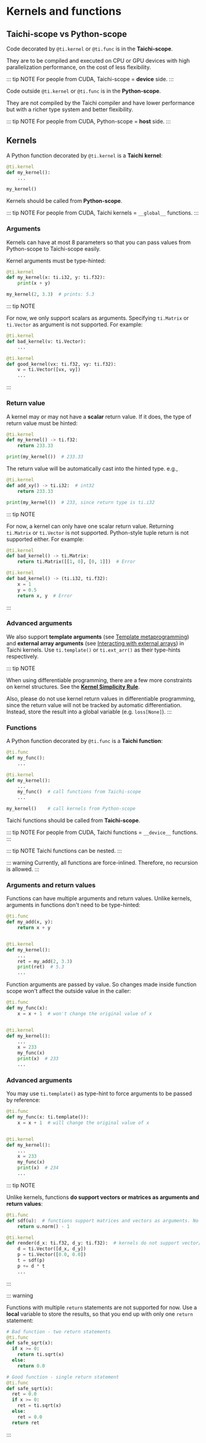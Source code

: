 # Kernels and functions

## Taichi-scope vs Python-scope

Code decorated by `@ti.kernel` or `@ti.func` is in the **Taichi-scope**.

They are to be compiled and executed on CPU or GPU devices with high
parallelization performance, on the cost of less flexibility.

::: tip NOTE
For people from CUDA, Taichi-scope = **device** side.
:::

Code outside `@ti.kernel` or `@ti.func` is in the **Python-scope**.

They are not compiled by the Taichi compiler and have lower performance
but with a richer type system and better flexibility.

::: tip NOTE
For people from CUDA, Python-scope = **host** side.
:::

## Kernels

A Python function decorated by `@ti.kernel` is a **Taichi kernel**:

```python {1}
@ti.kernel
def my_kernel():
    ...

my_kernel()
```

Kernels should be called from **Python-scope**.

::: tip NOTE
For people from CUDA, Taichi kernels = `__global__` functions.
:::

### Arguments

Kernels can have at most 8 parameters so that you can pass values from
Python-scope to Taichi-scope easily.

Kernel arguments must be type-hinted:

```python {2}
@ti.kernel
def my_kernel(x: ti.i32, y: ti.f32):
    print(x + y)

my_kernel(2, 3.3)  # prints: 5.3
```

::: tip NOTE

For now, we only support scalars as arguments. Specifying `ti.Matrix` or
`ti.Vector` as argument is not supported. For example:

```python {2,6}
@ti.kernel
def bad_kernel(v: ti.Vector):
    ...

@ti.kernel
def good_kernel(vx: ti.f32, vy: ti.f32):
    v = ti.Vector([vx, vy])
    ...
```
:::

### Return value

A kernel may or may not have a **scalar** return value. If it does, the
type of return value must be hinted:

```python {2}
@ti.kernel
def my_kernel() -> ti.f32:
    return 233.33

print(my_kernel())  # 233.33
```

The return value will be automatically cast into the hinted type. e.g.,

```python {2-3,5}
@ti.kernel
def add_xy() -> ti.i32:  # int32
    return 233.33

print(my_kernel())  # 233, since return type is ti.i32
```

::: tip NOTE

For now, a kernel can only have one scalar return value. Returning
`ti.Matrix` or `ti.Vector` is not supported. Python-style tuple return
is not supported either. For example:

```python {3,9}
@ti.kernel
def bad_kernel() -> ti.Matrix:
    return ti.Matrix([[1, 0], [0, 1]])  # Error

@ti.kernel
def bad_kernel() -> (ti.i32, ti.f32):
    x = 1
    y = 0.5
    return x, y  # Error
```
:::

### Advanced arguments

We also support **template arguments** (see
[Template metaprogramming](../advanced/meta.md#template-metaprogramming)) and **external
array arguments** (see [Interacting with external arrays](./external.md)) in
Taichi kernels. Use `ti.template()` or `ti.ext_arr()` as their
type-hints respectively.

::: tip NOTE

When using differentiable programming, there are a few more constraints
on kernel structures. See the [**Kernel Simplicity Rule**](../advanced/differentiable_programming.md#kernel-simplicity-rule).

Also, please do not use kernel return values in differentiable
programming, since the return value will not be tracked by automatic
differentiation. Instead, store the result into a global variable (e.g.
`loss[None]`).
:::

### Functions

A Python function decorated by `@ti.func` is a **Taichi function**:

```python {8,11}
@ti.func
def my_func():
    ...

@ti.kernel
def my_kernel():
    ...
    my_func()  # call functions from Taichi-scope
    ...

my_kernel()    # call kernels from Python-scope
```

Taichi functions should be called from **Taichi-scope**.

::: tip NOTE
For people from CUDA, Taichi functions = `__device__` functions.
:::

::: tip NOTE
Taichi functions can be nested.
:::

::: warning
Currently, all functions are force-inlined. Therefore, no recursion is
allowed.
:::

### Arguments and return values

Functions can have multiple arguments and return values. Unlike kernels,
arguments in functions don\'t need to be type-hinted:

```python
@ti.func
def my_add(x, y):
    return x + y


@ti.kernel
def my_kernel():
    ...
    ret = my_add(2, 3.3)
    print(ret)  # 5.3
    ...
```

Function arguments are passed by value. So changes made inside function
scope won\'t affect the outside value in the caller:

```python {3,9,11}
@ti.func
def my_func(x):
    x = x + 1  # won't change the original value of x


@ti.kernel
def my_kernel():
    ...
    x = 233
    my_func(x)
    print(x)  # 233
    ...
```

### Advanced arguments

You may use `ti.template()` as type-hint to force arguments to be passed
by reference:

```python {3,9,11}
@ti.func
def my_func(x: ti.template()):
    x = x + 1  # will change the original value of x


@ti.kernel
def my_kernel():
    ...
    x = 233
    my_func(x)
    print(x)  # 234
    ...
```

::: tip NOTE

Unlike kernels, functions **do support vectors or matrices as arguments
and return values**:

```python {2,6}
@ti.func
def sdf(u):  # functions support matrices and vectors as arguments. No type-hints needed.
    return u.norm() - 1

@ti.kernel
def render(d_x: ti.f32, d_y: ti.f32):  # kernels do not support vector/matrix arguments yet. We have to use a workaround.
    d = ti.Vector([d_x, d_y])
    p = ti.Vector([0.0, 0.0])
    t = sdf(p)
    p += d * t
    ...
```
:::

::: warning

Functions with multiple `return` statements are not supported for now.
Use a **local** variable to store the results, so that you end up with
only one `return` statement:

```python {1,5,7,9,17}
# Bad function - two return statements
@ti.func
def safe_sqrt(x):
  if x >= 0:
    return ti.sqrt(x)
  else:
    return 0.0

# Good function - single return statement
@ti.func
def safe_sqrt(x):
  ret = 0.0
  if x >= 0:
    ret = ti.sqrt(x)
  else:
    ret = 0.0
  return ret
```
:::
